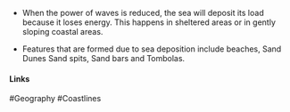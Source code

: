 - When the power of waves is reduced, the sea will deposit its load because it loses energy. This happens in sheltered areas or in gently sloping coastal areas.

- Features that are formed due to sea deposition include beaches, Sand Dunes Sand spits, Sand bars and Tombolas.


#### Links
#Geography #Coastlines 